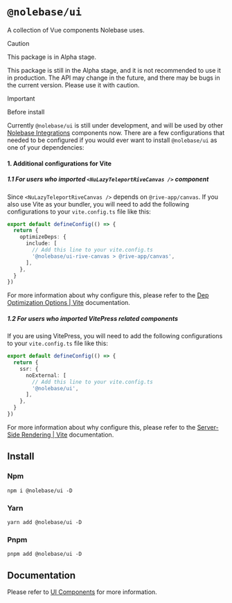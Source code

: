 # `@nolebase/ui`

A collection of Vue components Nolebase uses.

> [!CAUTION]
>
> This package is in Alpha stage.
>
> This package is still in the Alpha stage, and it is not recommended to use it in production. The API may change in the future, and there may be bugs in the current version. Please use it with caution.

> [!IMPORTANT]
>
> Before install
>
> Currently `@nolebase/ui` is still under development, and will be used by other [Nolebase Integrations](https://nolebase-integrations.ayaka.io) components now. There are a few configurations that needed to be configured if you would ever want to install `@nolebase/ui` as one of your dependencies:
>
> #### 1. Additional configurations for Vite
>
> ##### 1.1 For users who imported `<NuLazyTeleportRiveCanvas />` component
>
> Since `<NuLazyTeleportRiveCanvas />` depends on `@rive-app/canvas`. If you also use Vite as your bundler, you will need to add the following configurations to your `vite.config.ts` file like this:
>
> ```typescript
> export default defineConfig(() => {
>   return {
>     optimizeDeps: {
>       include: [
>         // Add this line to your vite.config.ts
>         '@nolebase/ui-rive-canvas > @rive-app/canvas',
>       ],
>     },
>   }
> })
> ```
>
> For more information about why configure this, please refer to the [Dep Optimization Options | Vite](https://vitejs.dev/config/dep-optimization-options.html#optimizedeps-exclude) documentation.
>
> ##### 1.2 For users who imported VitePress related components
>
> If you are using VitePress, you will need to add the following configurations to your `vite.config.ts` file like this:
>
> ```typescript
> export default defineConfig(() => {
>   return {
>     ssr: {
>       noExternal: [
>         // Add this line to your vite.config.ts
>         '@nolebase/ui',
>       ],
>     },
>   }
> })
> ```
>
> For more information about why configure this, please refer to the [Server-Side Rendering | Vite](https://vitejs.dev/guide/ssr.html#ssr-externals) documentation.

## Install

### Npm

```shell
npm i @nolebase/ui -D
```

### Yarn

```shell
yarn add @nolebase/ui -D
```

### Pnpm

```shell
pnpm add @nolebase/ui -D
```

## Documentation

Please refer to [UI Components](https://nolebase-integrations.ayaka.io/pages/en/ui/) for more information.
